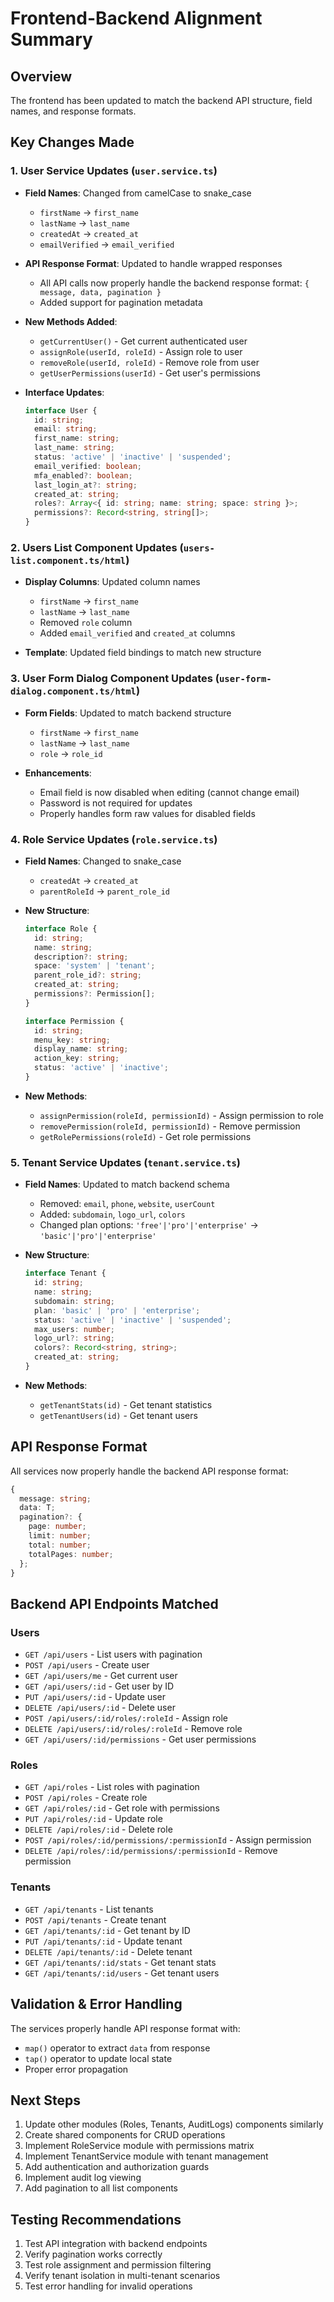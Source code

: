# Frontend-Backend Alignment Summary

## Overview
The frontend has been updated to match the backend API structure, field names, and response formats.

## Key Changes Made

### 1. **User Service Updates** (`user.service.ts`)
- **Field Names**: Changed from camelCase to snake_case
  - `firstName` → `first_name`
  - `lastName` → `last_name`
  - `createdAt` → `created_at`
  - `emailVerified` → `email_verified`

- **API Response Format**: Updated to handle wrapped responses
  - All API calls now properly handle the backend response format: `{ message, data, pagination }`
  - Added support for pagination metadata

- **New Methods Added**:
  - `getCurrentUser()` - Get current authenticated user
  - `assignRole(userId, roleId)` - Assign role to user
  - `removeRole(userId, roleId)` - Remove role from user
  - `getUserPermissions(userId)` - Get user's permissions

- **Interface Updates**:
  ```typescript
  interface User {
    id: string;
    email: string;
    first_name: string;
    last_name: string;
    status: 'active' | 'inactive' | 'suspended';
    email_verified: boolean;
    mfa_enabled?: boolean;
    last_login_at?: string;
    created_at: string;
    roles?: Array<{ id: string; name: string; space: string }>;
    permissions?: Record<string, string[]>;
  }
  ```

### 2. **Users List Component Updates** (`users-list.component.ts/html`)
- **Display Columns**: Updated column names
  - `firstName` → `first_name`
  - `lastName` → `last_name`
  - Removed `role` column
  - Added `email_verified` and `created_at` columns

- **Template**: Updated field bindings to match new structure

### 3. **User Form Dialog Component Updates** (`user-form-dialog.component.ts/html`)
- **Form Fields**: Updated to match backend structure
  - `firstName` → `first_name`
  - `lastName` → `last_name`
  - `role` → `role_id`

- **Enhancements**:
  - Email field is now disabled when editing (cannot change email)
  - Password is not required for updates
  - Properly handles form raw values for disabled fields

### 4. **Role Service Updates** (`role.service.ts`)
- **Field Names**: Changed to snake_case
  - `createdAt` → `created_at`
  - `parentRoleId` → `parent_role_id`

- **New Structure**:
  ```typescript
  interface Role {
    id: string;
    name: string;
    description?: string;
    space: 'system' | 'tenant';
    parent_role_id?: string;
    created_at: string;
    permissions?: Permission[];
  }

  interface Permission {
    id: string;
    menu_key: string;
    display_name: string;
    action_key: string;
    status: 'active' | 'inactive';
  }
  ```

- **New Methods**:
  - `assignPermission(roleId, permissionId)` - Assign permission to role
  - `removePermission(roleId, permissionId)` - Remove permission
  - `getRolePermissions(roleId)` - Get role permissions

### 5. **Tenant Service Updates** (`tenant.service.ts`)
- **Field Names**: Updated to match backend schema
  - Removed: `email`, `phone`, `website`, `userCount`
  - Added: `subdomain`, `logo_url`, `colors`
  - Changed plan options: `'free'|'pro'|'enterprise'` → `'basic'|'pro'|'enterprise'`

- **New Structure**:
  ```typescript
  interface Tenant {
    id: string;
    name: string;
    subdomain: string;
    plan: 'basic' | 'pro' | 'enterprise';
    status: 'active' | 'inactive' | 'suspended';
    max_users: number;
    logo_url?: string;
    colors?: Record<string, string>;
    created_at: string;
  }
  ```

- **New Methods**:
  - `getTenantStats(id)` - Get tenant statistics
  - `getTenantUsers(id)` - Get tenant users

## API Response Format

All services now properly handle the backend API response format:

```typescript
{
  message: string;
  data: T;
  pagination?: {
    page: number;
    limit: number;
    total: number;
    totalPages: number;
  };
}
```

## Backend API Endpoints Matched

### Users
- `GET /api/users` - List users with pagination
- `POST /api/users` - Create user
- `GET /api/users/me` - Get current user
- `GET /api/users/:id` - Get user by ID
- `PUT /api/users/:id` - Update user
- `DELETE /api/users/:id` - Delete user
- `POST /api/users/:id/roles/:roleId` - Assign role
- `DELETE /api/users/:id/roles/:roleId` - Remove role
- `GET /api/users/:id/permissions` - Get user permissions

### Roles
- `GET /api/roles` - List roles with pagination
- `POST /api/roles` - Create role
- `GET /api/roles/:id` - Get role with permissions
- `PUT /api/roles/:id` - Update role
- `DELETE /api/roles/:id` - Delete role
- `POST /api/roles/:id/permissions/:permissionId` - Assign permission
- `DELETE /api/roles/:id/permissions/:permissionId` - Remove permission

### Tenants
- `GET /api/tenants` - List tenants
- `POST /api/tenants` - Create tenant
- `GET /api/tenants/:id` - Get tenant by ID
- `PUT /api/tenants/:id` - Update tenant
- `DELETE /api/tenants/:id` - Delete tenant
- `GET /api/tenants/:id/stats` - Get tenant stats
- `GET /api/tenants/:id/users` - Get tenant users

## Validation & Error Handling

The services properly handle API response format with:
- `map()` operator to extract `data` from response
- `tap()` operator to update local state
- Proper error propagation

## Next Steps

1. Update other modules (Roles, Tenants, AuditLogs) components similarly
2. Create shared components for CRUD operations
3. Implement RoleService module with permissions matrix
4. Implement TenantService module with tenant management
5. Add authentication and authorization guards
6. Implement audit log viewing
7. Add pagination to all list components

## Testing Recommendations

1. Test API integration with backend endpoints
2. Verify pagination works correctly
3. Test role assignment and permission filtering
4. Verify tenant isolation in multi-tenant scenarios
5. Test error handling for invalid operations
